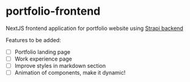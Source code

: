 # portfolio-frontend
NextJS frontend application for portfolio website using [Strapi backend](https://github.com/Phoenix-Alpha/portfolio-backend)

Features to be added:
- [ ] Portfolio landing page
- [ ] Work experience page
- [ ] Improve styles in markdown section
- [ ] Animation of components, make it dynamic!
